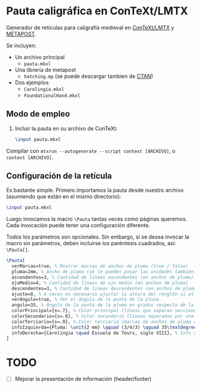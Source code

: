 # Pauta caligráfica en ConTeXt/LMTX

Generador de retículas para caligrafía medieval en [ConTeXt/LMTX](https://wiki.contextgarden.net/) y [METAPOST](https://wiki.contextgarden.net/MetaPost).

Se incluyen:

- Un archivo principal
  - `pauta.mkxl`
- Una librería de metapost
  - `hatching.mp` (se puede descargar tambien de [CTAN](https://ctan.org/tex-archive/graphics/metapost/contrib/macros/hatching))
- Dos ejemplos
  - `Carolingia.mkxl`
  - `FoundationalHand.mkxl`

## Modo de empleo

1. Incluir la pauta en su archivo de ConTeXt:
   ```tex
   \input pauta.mkxl
   ```

Compilar con `mtxrun --autogenerate --script context [ARCHIVO]`, o `context [ARCHIVO]`.

## Configuración de la retícula

Es bastante simple. Primero importamos la pauta desde nuestro archivo (asumiendo que están en el mismo directorio):

```tex
\input pauta.mkxl
```

Luego invocamos la macro `\Pauta` tantas veces como páginas queremos. Cada invocación puede tener una configuración diferente.

Todos los parámetros son opcionales. Sin embargo, si se desea invocar la macro sin parámetros, deben incluirse los paréntesis cuadrados, así: `\Pauta[]`.

```tex
\Pauta[
  verMarcas=true, % Mostrar marcas de anchos de pluma (true / false)
  pluma=2mm, % Ancho de pluma (se le pueden pasar las unidades también)
  ascendentes=3, % Cantidad de líneas ascendentes (en anchos de pluma)
  ojoMedio=4, % Cantidad de líneas de ojo medio (en anchos de pluma)
  descendentes=3, % Cantidad de líneas descendentes (en anchos de pluma)
  ajuste=0, % A veces es necesario ajustar la altura del renglón si el último cubre la info
  verAngulo=true, % Ver el ángulo de la punta de la pluna
  angulo=35, % Ángulo de la punta de la pluma en grados respecto de la vertical
  colorPrincipal={s=.7}, % Color principal (líneas que separan secciones)
  colorSecundario={s=.8}, % Color secundario (líneas separadas por una anchura de pluma y líneas punteadas de ángulo)
  colorTerciario={s=.9}, % Color terciario (marcas de anchos de pluma que separan secciones)
  infoIzquierda={Pluma: \unit{2 mm} \qquad (3/4/3) \qquad 35\textdegree{}}, % Info a la izquierda de la página
  infoDerecha={Carolingia \quad Escuela de Tours, siglo VIII}, % Info a la derecha de la página
]
```

# TODO

- [ ] Mejorar la presentación de información (header/footer)
